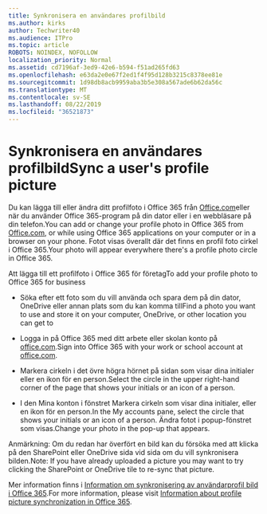 ```yaml
---
title: Synkronisera en användares profilbild
ms.author: kirks
author: Techwriter40
ms.audience: ITPro
ms.topic: article
ROBOTS: NOINDEX, NOFOLLOW
localization_priority: Normal
ms.assetid: cd7196af-3ed9-42e6-b594-f51ad265fd63
ms.openlocfilehash: e63da2e0e67f2ed1f4f95d128b3215c8378ee81e
ms.sourcegitcommit: 1d98db8acb9959aba3b5e308a567ade6b62da56c
ms.translationtype: MT
ms.contentlocale: sv-SE
ms.lasthandoff: 08/22/2019
ms.locfileid: "36521873"
---
```

# <a name="sync-a-users-profile-picture"></a><span data-ttu-id="e493a-102">Synkronisera en användares profilbild</span><span class="sxs-lookup"><span data-stu-id="e493a-102">Sync a user's profile picture</span></span>

<span data-ttu-id="e493a-103">Du kan lägga till eller ändra ditt profilfoto i Office 365 från [Office.com](http://www.office.com)eller när du använder Office 365-program på din dator eller i en webbläsare på din telefon.</span><span class="sxs-lookup"><span data-stu-id="e493a-103">You can add or change your profile photo in Office 365 from [Office.com](http://www.office.com), or while using Office 365 applications on your computer or in a browser on your phone.</span></span> <span data-ttu-id="e493a-104">Fotot visas överallt där det finns en profil foto cirkel i Office 365.</span><span class="sxs-lookup"><span data-stu-id="e493a-104">Your photo will appear everywhere there's a profile photo circle in Office 365.</span></span>

<span data-ttu-id="e493a-105">Att lägga till ett profilfoto i Office 365 för företag</span><span class="sxs-lookup"><span data-stu-id="e493a-105">To add your profile photo to Office 365 for business</span></span>

- <span data-ttu-id="e493a-106">Söka efter ett foto som du vill använda och spara dem på din dator, OneDrive eller annan plats som du kan komma till</span><span class="sxs-lookup"><span data-stu-id="e493a-106">Find a photo you want to use and store it on your computer, OneDrive, or other location you can get to</span></span>

- <span data-ttu-id="e493a-107">Logga in på Office 365 med ditt arbete eller skolan konto på [office.com](http://www.office.com).</span><span class="sxs-lookup"><span data-stu-id="e493a-107">Sign into Office 365 with your work or school account at [office.com](http://www.office.com).</span></span>

- <span data-ttu-id="e493a-108">Markera cirkeln i det övre högra hörnet på sidan som visar dina initialer eller en ikon för en person.</span><span class="sxs-lookup"><span data-stu-id="e493a-108">Select the circle in the upper right-hand corner of the page that shows your initials or an icon of a person.</span></span>

- <span data-ttu-id="e493a-109">I den Mina konton i fönstret Markera cirkeln som visar dina initialer, eller en ikon för en person.</span><span class="sxs-lookup"><span data-stu-id="e493a-109">In the My accounts pane, select the circle that shows your initials or an icon of a person.</span></span> <span data-ttu-id="e493a-110">Ändra fotot i popup-fönstret som visas.</span><span class="sxs-lookup"><span data-stu-id="e493a-110">Change your photo in the pop-up that appears.</span></span>

<span data-ttu-id="e493a-111">Anmärkning: Om du redan har överfört en bild kan du försöka med att klicka på den SharePoint eller OneDrive sida vid sida om du vill synkronisera bilden.</span><span class="sxs-lookup"><span data-stu-id="e493a-111">Note: If you have already uploaded a picture you may want to try clicking the SharePoint or OneDrive tile to re-sync that picture.</span></span>

<span data-ttu-id="e493a-112">Mer information finns i [Information om synkronisering av användarprofil bild i Office 365](https://support.office.com/article/information-about-profile-picture-synchronization-in-office-365-20594d76-d054-4af4-a660-401133e3d48a?ui=en-US&amp;rs=en-US&amp;ad=US).</span><span class="sxs-lookup"><span data-stu-id="e493a-112">For more information, please visit [Information about profile picture synchronization in Office 365](https://support.office.com/article/information-about-profile-picture-synchronization-in-office-365-20594d76-d054-4af4-a660-401133e3d48a?ui=en-US&amp;rs=en-US&amp;ad=US).</span></span>
